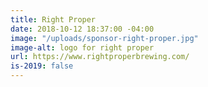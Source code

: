 ```yaml
---
title: Right Proper
date: 2018-10-12 18:37:00 -04:00
image: "/uploads/sponsor-right-proper.jpg"
image-alt: logo for right proper
url: https://www.rightproperbrewing.com/
is-2019: false
---
```


